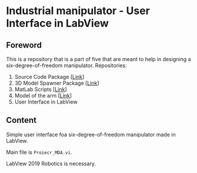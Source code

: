 # Industrial manipulator - User Interface in LabView
## Foreword
This is a repository that is a part of five that are meant to help in designing a six-degree-of-freedom manipulator.
Repositories:
 1. Source Code Package [[Link][script]]
 2. 3D Model Spawner Package [[Link][spawner]]
 3. MatLab Scripts [[Link][script]]
 4. Model of the arm [[Link][model]]
 5. User Interface in LabView

## Content 
Simple user interface foa six-degree-of-freedom manipulator made in LabView.

Main file is `Proiecr_MDA.vi`.

LabView 2019 Robotics is necessary.

[UI]: https://github.com/mandarius-dev/arm_user_interface
[spawner]: https://github.com/mandarius-dev/arm_model_spawner
[script]: https://github.com/mandarius-dev/arm_matlab_scripts
[control]: https://github.com/mandarius-dev/arm_control
[model]: https://github.com/mandarius-dev/arm_3d_model
